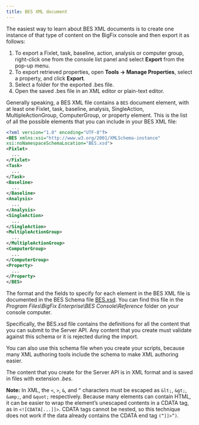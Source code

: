 ```yaml
---
title: BES XML document
---
```


The easiest way to learn about BES XML documents is to create one instance of that type of content on the BigFix console 
and then export it as follows:
1. To export a Fixlet, task, baseline, action, analysis or computer group, right-click one from the 
console list panel and select **Export** from the pop-up menu.
2. To export retrieved properties, open **Tools -> Manage Properties**, select a property, and click **Export**.
3. Select a folder for the exported .bes file.
4. Open the saved .bes file in an XML editor or plain-text editor.

Generally speaking, a BES XML file contains a ```BES``` document element, with at least one Fixlet, task,
baseline, analysis, SingleAction, MultipleActionGroup, ComputerGroup, or property element. This is the list of all the 
possible elements that you can include in your BES XML file:

```xml
<?xml version="1.0" encoding="UTF-8"?>
<BES xmlns:xsi="http://www.w3.org/2001/XMLSchema-instance"
xsi:noNamespaceSchemaLocation="BES.xsd">
<Fixlet>
  ...
</Fixlet>
<Task>
  ...
</Task>
<Baseline>
  ...
</Baseline>
<Analysis>
  ...
</Analysis>
<SingleAction>
  ...
</SingleAction>
<MultipleActionGroup>
  ...
</MultipleActionGroup>
<ComputerGroup>
  ...
</ComputerGroup>
<Property>
  ...
</Property>
</BES>
```

The format and the fields to specify for each element in the BES XML file is documented in the 
BES Schema file [BES.xsd](../../rest-api/bes_xsd.html). You can find this file in the *Program
Files\BigFix Enterprise\BES Console\Reference* folder on your console computer.

Specifically, the BES.xsd file contains the definitions for all the content that you can submit to the Server API. 
Any content that you create must validate against this schema or it is rejected during the import. 

You can also use this schema file when you create your scripts, because many XML authoring tools include the
schema to make XML authoring easier.

The content that you create for the Server API is in XML format and is saved in
files with extension *.bes*.

**Note:** In XML, the ```<```, ```>```, ```&```, and ```”``` characters must be escaped as ```&lt;```,
```&gt;```, ```&amp;```, and ```&quot;``` respectively. Because many elements can contain
HTML, it can be easier to wrap the element’s unescaped contents in a CDATA tag,
as in ```<![CDATA[...]]>```. CDATA tags cannot be nested, so this technique does not
work if the data already contains the CDATA end tag ```(“]]>”)```.

